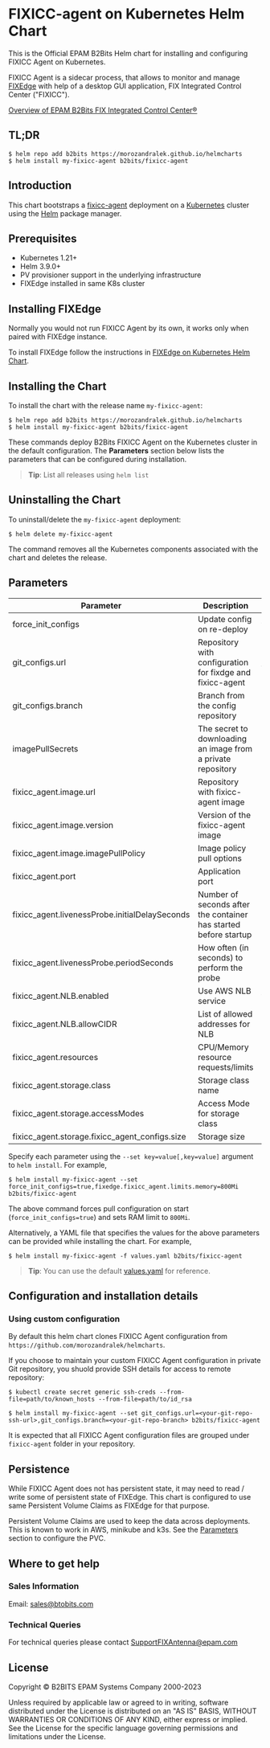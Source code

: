 # FIXICC-agent on Kubernetes Helm Chart
This is the Official EPAM B2Bits Helm chart for installing and configuring FIXICC Agent on Kubernetes.

FIXICC Agent is a sidecar process, that allows to monitor and manage [FIXEdge](https://github.com/morozandralek/helmcharts/tree/main/fixedge-helm-chart/charts/fixedge) with help of a desktop GUI application, FIX Integrated Control Center ("FIXICC").

[Overview of EPAM B2Bits FIX Integrated Control Center®](https://www.b2bits.com/trading_solutions/fixicc)

## TL;DR

```
$ helm repo add b2bits https://morozandralek.github.io/helmcharts
$ helm install my-fixicc-agent b2bits/fixicc-agent
```

## Introduction

This chart bootstraps a [fixicc-agent](https://kb.b2bits.com/display/B2BITS/FIXICC+User+Guide) deployment on a [Kubernetes](https://kubernetes.io) cluster using the [Helm](https://helm.sh) package manager.


## Prerequisites

-   Kubernetes 1.21+
-   Helm 3.9.0+
-   PV provisioner support in the underlying infrastructure
-   FIXEdge installed in same K8s cluster

## Installing FIXEdge
Normally you would not run FIXICC Agent by its own, it works only when paired with FIXEdge instance. 

To install FIXEdge follow the instructions in [FIXEdge on Kubernetes Helm Chart](https://github.com/morozandralek/helmcharts/tree/main/fixedge-helm-chart/charts/fixedge).

## Installing the Chart

To install the chart with the release name `my-fixicc-agent`:

```
$ helm repo add b2bits https://morozandralek.github.io/helmcharts
$ helm install my-fixicc-agent b2bits/fixicc-agent
```

These commands deploy B2Bits FIXICC Agent on the Kubernetes cluster in the default configuration. The **Parameters** section below lists the parameters that can be configured during installation.

> **Tip**: List all releases using `helm list`

## Uninstalling the Chart

To uninstall/delete the `my-fixicc-agent` deployment:

```
$ helm delete my-fixicc-agent
```

The command removes all the Kubernetes components associated with the chart and deletes the release. 

## Parameters
| Parameter                                      | Description                                                      | Default                                         |
| ---------------------------------------------- | ---------------------------------------------------------------- | ----------------------------------------------- |
| force_init_configs                             | Update config on re-deploy                                       | false                                           |
| git_configs.url                                | Repository with configuration for fixdge and fixicc-agent        | https://github.com/morozandralek/helmcharts.git |
| git_configs.branch                             | Branch from the config repository                                | main                                            |
| imagePullSecrets                               | The secret to downloading an image from a private repository     | []                                              |
| fixicc_agent.image.url                         | Repository with fixicc-agent image                               | morozandralek/fixicc-agent                      |
| fixicc_agent.image.version                     | Version of the fixicc-agent image                                | 6.13.1-518                                      |
| fixicc_agent.image.imagePullPolicy             | Image policy pull options                                        | Always                                          |
| fixicc_agent.port                              | Application port                                                 | 8005                                            |
| fixicc_agent.livenessProbe.initialDelaySeconds | Number of seconds after the container has started before startup | 15                                              |
| fixicc_agent.livenessProbe.periodSeconds       | How often (in seconds) to perform the probe                      | 20                                              |
| fixicc_agent.NLB.enabled                       | Use AWS NLB service                                              | false                                           |
| fixicc_agent.NLB.allowCIDR                     | List of allowed addresses for NLB                                | []                                              |
| fixicc_agent.resources                         | CPU/Memory resource requests/limits                              | Memory: 200Mi, CPU: 200m                        |
| fixicc_agent.storage.class                     | Storage class name                                               | null (use default provided by K8s)              |
| fixicc_agent.storage.accessModes               | Access Mode for storage class                                    | ReadWriteOnce                                   |
| fixicc_agent.storage.fixicc_agent_configs.size | Storage size                                                     | 1Gi                                             |



Specify each parameter using the `--set key=value[,key=value]` argument to `helm install`. For example,

```console
$ helm install my-fixicc-agent --set force_init_configs=true,fixedge.fixicc_agent.limits.memory=800Mi b2bits/fixicc-agent
```

The above command forces pull configuration on start (`force_init_configs=true`) and sets RAM limit to `800Mi`.

Alternatively, a YAML file that specifies the values for the above parameters can be provided while installing the chart. For example,

```console
$ helm install my-fixicc-agent -f values.yaml b2bits/fixicc-agent
```

> **Tip**: You can use the default [values.yaml](values.yaml) for reference.



## Configuration and installation details

### Using custom configuration

By default this helm chart clones FIXICC Agent configuration from `https://github.com/morozandralek/helmcharts`.

If you choose to maintain your custom FIXICC Agent configuration in private Git repository, you shuold provide SSH details for access to remote repository:
```
$ kubectl create secret generic ssh-creds --from-file=path/to/known_hosts --from-file=path/to/id_rsa
```

```
$ helm install my-fixicc-agent --set git_configs.url=<your-git-repo-ssh-url>,git_configs.branch=<your-git-repo-branch> b2bits/fixicc-agent
```

It is expected that all FIXICC Agent configuration files are grouped under `fixicc-agent` folder in your repository.

## Persistence
While FIXICC Agent does not has persistent state, it may need to read / write some of persistent state of FIXEdge.
This chart is configured to use same Persistent Volume Claims as FIXEdge for that purpose.

Persistent Volume Claims are used to keep the data across deployments. This is known to work in AWS, minikube and k3s.
See the [Parameters](#parameters) section to configure the PVC.

## Where to get help
### Sales Information
Email: [sales@btobits.com](mailto:sales@b2bits.com)

### Technical Queries
For technical queries please contact [SupportFIXAntenna@epam.com](mailto:SupportFIXAntenna@epam.com)

## License

Copyright © B2BITS EPAM Systems Company 2000-2023 

Unless required by applicable law or agreed to in writing, software distributed under the License is distributed on an "AS IS" BASIS, WITHOUT WARRANTIES OR CONDITIONS OF ANY KIND, either express or implied. See the License for the specific language governing permissions and limitations under the License.
